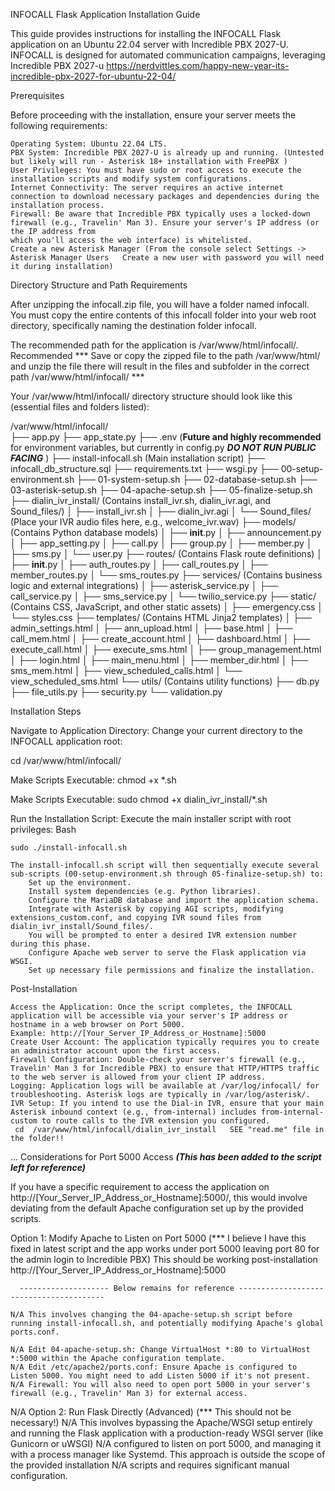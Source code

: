 ﻿INFOCALL Flask Application Installation Guide 


This guide provides instructions for installing the INFOCALL Flask application on an Ubuntu 22.04 server with Incredible PBX 2027-U. INFOCALL is designed for automated communication campaigns,
leveraging Incredible PBX 2027-u  https://nerdvittles.com/happy-new-year-its-incredible-pbx-2027-for-ubuntu-22-04/

Prerequisites

Before proceeding with the installation, ensure your server meets the following requirements:

    Operating System: Ubuntu 22.04 LTS.
    PBX System: Incredible PBX 2027-U is already up and running. (Untested but likely will run - Asterisk 18+ installation with FreePBX )
    User Privileges: You must have sudo or root access to execute the installation scripts and modify system configurations.
    Internet Connectivity: The server requires an active internet connection to download necessary packages and dependencies during the installation process.
    Firewall: Be aware that Incredible PBX typically uses a locked-down firewall (e.g., Travelin' Man 3). Ensure your server's IP address (or the IP address from
    which you'll access the web interface) is whitelisted.
    Create a new Asterisk Manager (From the console select Settings -> Asterisk Manager Users   Create a new user with password you will need it during installation)

Directory Structure and Path Requirements

After unzipping the infocall.zip file, you will have a folder named infocall. You must copy the entire contents of this infocall folder into your web root directory,
specifically naming the destination folder infocall.

The recommended path for the application is /var/www/html/infocall/.
Recommended *** Save or copy the zipped file to the path /var/www/html/ and unzip the file there will result in the files and subfolder in the correct path /var/www/html/infocall/   ***

Your /var/www/html/infocall/ directory structure should look like this (essential files and folders listed):  

/var/www/html/infocall/                                                                                                                                                   
├── app.py
├── app_state.py
├── .env                  (**Future and highly recommended** for environment variables, but currently in config.py ***DO NOT RUN PUBLIC FACING*** )
├── install-infocall.sh   (Main installation script)
├── infocall_db_structure.sql
├── requirements.txt
├── wsgi.py
├── 00-setup-environment.sh
├── 01-system-setup.sh
├── 02-database-setup.sh
├── 03-asterisk-setup.sh
├── 04-apache-setup.sh
├── 05-finalize-setup.sh
├── dialin_ivr_install/   (Contains install_ivr.sh, dialin_ivr.agi, and Sound_files/)
│   ├── install_ivr.sh
│   ├── dialin_ivr.agi
│   └── Sound_files/      (Place your IVR audio files here, e.g., welcome_ivr.wav)
├── models/               (Contains Python database models)
│   ├── __init__.py
│   ├── announcement.py
│   ├── app_setting.py
│   ├── call.py
│   ├── group.py
│   ├── member.py
│   ├── sms.py
│   └── user.py
├── routes/               (Contains Flask route definitions)
│   ├── __init__.py
│   ├── auth_routes.py
│   ├── call_routes.py
│   ├── member_routes.py
│   └── sms_routes.py
├── services/             (Contains business logic and external integrations)
│   ├── asterisk_service.py
│   ├── call_service.py
│   ├── sms_service.py
│   └── twilio_service.py
├── static/               (Contains CSS, JavaScript, and other static assets)
│   ├── emergency.css
│   └── styles.css
├── templates/            (Contains HTML Jinja2 templates)
│   ├── admin_settings.html
│   ├── ann_upload.html
│   ├── base.html
│   ├── call_mem.html
│   ├── create_account.html
│   ├── dashboard.html
│   ├── execute_call.html
│   ├── execute_sms.html
│   ├── group_management.html
│   ├── login.html
│   ├── main_menu.html
│   ├── member_dir.html
│   ├── sms_mem.html
│   ├── view_scheduled_calls.html
│   └── view_scheduled_sms.html
└── utils/                (Contains utility functions)
    ├── db.py
    ├── file_utils.py
    ├── security.py
    └── validation.py                                                                                                                                                    

Installation Steps
    
Navigate to Application Directory:
Change your current directory to the INFOCALL application root:

cd /var/www/html/infocall/

Make Scripts Executable:
chmod +x *.sh

Make Scripts Executable:
sudo chmod +x dialin_ivr_install/*.sh

Run the Installation Script:
Execute the main installer script with root privileges:
Bash

    sudo ./install-infocall.sh

    The install-infocall.sh script will then sequentially execute several sub-scripts (00-setup-environment.sh through 05-finalize-setup.sh) to:
        Set up the environment.
        Install system dependencies (e.g. Python libraries).
        Configure the MariaDB database and import the application schema.
        Integrate with Asterisk by copying AGI scripts, modifying extensions_custom.conf, and copying IVR sound files from dialin_ivr_install/Sound_files/.
        You will be prompted to enter a desired IVR extension number during this phase.
        Configure Apache web server to serve the Flask application via WSGI.
        Set up necessary file permissions and finalize the installation.

Post-Installation

    Access the Application: Once the script completes, the INFOCALL application will be accessible via your server's IP address or hostname in a web browser on Port 5000.
    Example: http://[Your_Server_IP_Address_or_Hostname]:5000
    Create User Account: The application typically requires you to create an administrator account upon the first access.
    Firewall Configuration: Double-check your server's firewall (e.g., Travelin' Man 3 for Incredible PBX) to ensure that HTTP/HTTPS traffic to the web server is allowed from your client IP address.
    Logging: Application logs will be available at /var/log/infocall/ for troubleshooting. Asterisk logs are typically in /var/log/asterisk/.
    IVR Setup: If you intend to use the Dial-in IVR, ensure that your main Asterisk inbound context (e.g., from-internal) includes from-internal-custom to route calls to the IVR extension you configured.
     cd  /var/www/html/infocall/dialin_ivr_install   SEE "read.me" file in the folder!! 
...
Considerations for Port 5000 Access ***(This has been added to the script left for reference)***

If you have a specific requirement to access the application on http://[Your_Server_IP_Address_or_Hostname]:5000/, this would involve deviating from the default Apache configuration set up by the provided scripts.

Option 1: Modify Apache to Listen on Port 5000 (*** I believe I have this fixed in latest script and the app works under port 5000 leaving port 80 for the admin login to Incredible PBX)
          This should be working post-installation http://[Your_Server_IP_Address_or_Hostname]:5000
          

      -------------------- Below remains for reference ----------------------------------------
          
    N/A This involves changing the 04-apache-setup.sh script before running install-infocall.sh, and potentially modifying Apache's global ports.conf.

    N/A Edit 04-apache-setup.sh: Change VirtualHost *:80 to VirtualHost *:5000 within the Apache configuration template.
    N/A Edit /etc/apache2/ports.conf: Ensure Apache is configured to Listen 5000. You might need to add Listen 5000 if it's not present.
    N/A Firewall: You will also need to open port 5000 in your server's firewall (e.g., Travelin' Man 3) for external access.

N/A Option 2: Run Flask Directly (Advanced) (*** This should not be necessary!) 
N/A This involves bypassing the Apache/WSGI setup entirely and running the Flask application with a production-ready WSGI server (like Gunicorn or uWSGI)
N/A configured to listen on port 5000, and managing it with a process manager like Systemd. This approach is outside the scope of the provided installation
N/A scripts and requires significant manual configuration.
